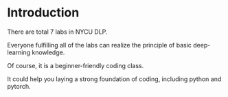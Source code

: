# Introduction
There are total 7 labs in NYCU DLP.

Everyone fulfilling all of the labs can realize the principle of basic deep-learning knowledge.

Of course, it is a beginner-friendly coding class. 

It could help you laying a strong foundation of coding, including python and pytorch.
